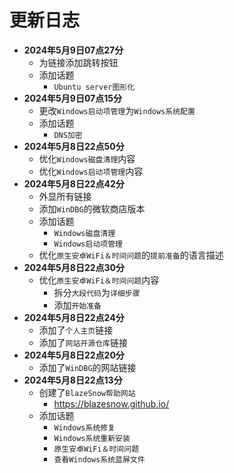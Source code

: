 # 更新日志

- **2024年5月9日07点27分**
    - 为链接添加跳转按钮
    - 添加话题
        - ```Ubuntu server图形化```
- **2024年5月9日07点15分**
    - 更改```Windows启动项管理```为```Windows系统配置```
    - 添加话题
        - ```DNS加密```
- **2024年5月8日22点50分**
    - 优化```Windows磁盘清理```内容
    - 优化```Windows启动项管理```内容
- **2024年5月8日22点42分**
    - 外显所有链接
    - 添加```WinDBG```的微软商店版本
    - 添加话题
        - ```Windows磁盘清理```
        - ```Windows启动项管理```
    - 优化```原生安卓WiFi＆时间问题```的```提前准备```的语言描述
- **2024年5月8日22点30分**
    - 优化```原生安卓WiFi＆时间问题```内容
        - 拆分```大段代码```为```详细步骤```
        - 添加```开始准备```
- **2024年5月8日22点24分**
    - 添加了```个人主页```链接
    - 添加了```网站开源仓库```链接
- **2024年5月8日22点20分**
    - 添加了```WinDBG```的网站链接
- **2024年5月8日22点13分**
    - 创建了```BlazeSnow帮助网站```
        - https://blazesnow.github.io/
    - 添加话题
        - ```Windows系统修复```
        - ```Windows系统重新安装```
        - ```原生安卓WiFi＆时间问题```
        - ```查看Windows系统蓝屏文件```
